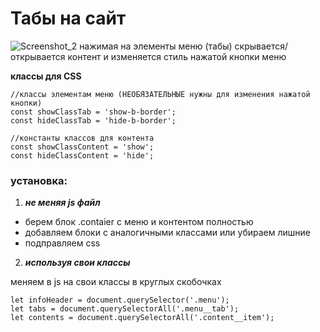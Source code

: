 #  Табы на сайт
![Screenshot_2](https://github.com/AntonLihtar/tabs_for_site/assets/111772207/7802cb7c-adc0-4d43-b68c-331edf4a41b7)
нажимая на элементы меню (табы) скрывается/открывается контент и изменяется стиль нажатой кнопки меню

**классы для CSS**

    //классы элементам меню (НЕОБЯЗАТЕЛЬНЫЕ нужны для изменения нажатой кнопки)
    const showClassTab = 'show-b-border';
    const hideClassTab = 'hide-b-border';

    //константы классов для контента
    const showClassContent = 'show';
    const hideClassContent = 'hide';


### установка:
1. ***не меняя js файл***
- берем блок .contaier с меню и контентом полностью
- добавляем блоки с аналогичными классами или убираем лишние
- подправляем css

2. ***используя свои классы***

меняем в js на свои классы в круглых скобочках
    
    let infoHeader = document.querySelector('.menu');
    let tabs = document.querySelectorAll('.menu__tab');
    let contents = document.querySelectorAll('.content__item');


